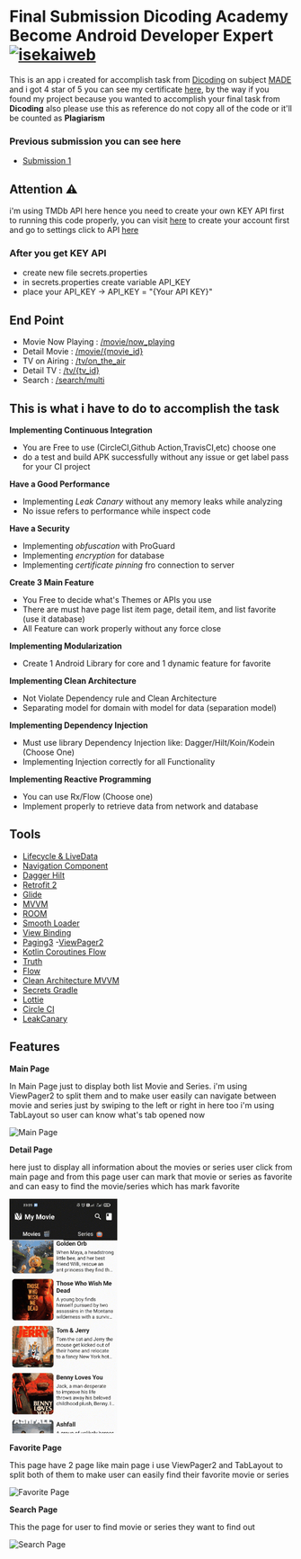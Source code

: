 # Final Submission Dicoding Academy Become Android Developer Expert [![isekaiweb](https://circleci.com/gh/isekaiweb/MyMovie.svg?style=svg)](https://app.circleci.com/pipelines/github/isekaiweb/MyMovie)
This is an app i created for accomplish task from [Dicoding](https://www.dicoding.com/) on subject [MADE](https://www.dicoding.com/academies/165) and i got 4 star of 5 you can see my certificate [here](https://www.dicoding.com/certificates/1OP8DK50LPQK), by the way if you found my project because you wanted to accomplish your final task from **Dicoding** also please use this as reference do not copy all of the code or it'll be counted as **Plagiarism**

### Previous submission you can see here 
- [Submission 1](https://github.com/isekaiweb/MyMovie/tree/submission_1_MADE)

## Attention ⚠
i'm using TMDb API here hence you need to create your own KEY API first to running this code properly, you can visit [here](https://www.themoviedb.org/login) to create your account first and go to settings click to API [here](https://www.themoviedb.org/settings/api)

### After you get KEY API
- create new file secrets.properties
- in secrets.properties create variable API_KEY
- place your API_KEY -> API_KEY = "{Your API KEY}"

## End Point
- Movie Now Playing : [/movie/now_playing](https://developers.themoviedb.org/3/movies/get-now-playing)
- Detail Movie : [/movie/{movie_id}](https://developers.themoviedb.org/3/movies/get-movie-details)
- TV on Airing : [/tv/on_the_air](https://developers.themoviedb.org/3/tv/get-tv-on-the-air)
- Detail TV : [/tv/{tv_id}](https://developers.themoviedb.org/3/tv/get-tv-details)
- Search : [/search/multi](https://developers.themoviedb.org/3/search/multi-search)

## This is what i have to do to accomplish the task
**Implementing Continuous Integration**
- You are Free to use (CircleCI,Github Action,TravisCI,etc) choose one
- do a test and build APK successfully without any issue or get label pass for your CI project

**Have a Good Performance**
- Implementing *Leak Canary* without any memory leaks while analyzing
- No issue refers to performance while inspect code

**Have a Security**
- Implementing *obfuscation* with ProGuard 
- Implementing *encryption* for database
- Implementing *certificate pinning* fro connection to server

**Create 3 Main Feature**
- You Free to decide what's Themes or APIs you use
- There are must have page list item page, detail item, and list favorite (use it database)
- All Feature can work properly without any force close

**Implementing Modularization**
- Create 1 Android Library for core and 1 dynamic feature for favorite

**Implementing Clean Architecture**
- Not Violate Dependency rule and Clean Architecture
- Separating model for domain with model for data (separation model)

**Implementing Dependency Injection**
- Must use library Dependency Injection like: Dagger/Hilt/Koin/Kodein (Choose One)
- Implementing Injection correctly for all Functionality

**Implementing Reactive Programming**
- You can use Rx/Flow (Choose one)
- Implement properly to retrieve data from network and database


## Tools
- [Lifecycle & LiveData](https://developer.android.com/jetpack/androidx/releases/lifecycle)
- [Navigation Component](https://developer.android.com/jetpack/androidx/releases/navigation)
- [Dagger Hilt](https://dagger.dev/hilt/)
- [Retrofit 2](https://square.github.io/retrofit/)
- [Glide](https://github.com/bumptech/glide)
- [MVVM](https://developer.android.com/jetpack/guide)
- [ROOM](https://developer.android.com/jetpack/androidx/releases/room)
-  [Smooth Loader](https://github.com/nntuyen/mkloader)
- [View Binding](https://developer.android.com/topic/libraries/view-binding?hl=en)
- [Paging3](https://developer.android.com/topic/libraries/architecture/paging/v3-overview)
-[ViewPager2](https://developer.android.com/jetpack/androidx/releases/viewpager2?hl=id)
- [Kotlin Coroutines Flow](https://kotlin.github.io/kotlinx.coroutines/kotlinx-coroutines-core/kotlinx.coroutines.flow/-flow/)
- [Truth](https://kotlin.github.io/kotlinx.coroutines/kotlinx-coroutines-core/kotlinx.coroutines.flow/-flow/)
- [Flow](https://developer.android.com/kotlin/flow)
- [Clean Architecture MVVM](https://www.toptal.com/android/android-apps-mvvm-with-clean-architecture)
- [Secrets Gradle](https://github.com/google/secrets-gradle-plugin)
- [Lottie](https://airbnb.design/lottie/)
- [Circle CI](https://app.circleci.com/)
- [LeakCanary](https://square.github.io/leakcanary/)


## Features
**Main Page**

In Main Page just to display both list Movie and Series.
i'm using ViewPager2 to split them and to make user easily can navigate between movie and series just by swiping to the left or right in here too i'm using TabLayout so user can know what's tab opened now

![Main Page](https://github.com/isekaiweb/MyMovie/blob/submission_3/demo/main.gif)


**Detail Page**

here just to display all information about the movies or series user click from main page and from this page user can mark that movie or series as favorite and can easy to find the movie/series which has mark favorite

![Detail Page](https://github.com/isekaiweb/MyMovie/blob/submission_3/demo/detail.gif)


**Favorite Page**

This page have 2 page like main page i use ViewPager2 and TabLayout to split both of them to make user can easily find their favorite movie or series

![Favorite Page](https://github.com/isekaiweb/MyMovie/blob/submission_3/demo/favorite.gif)

**Search Page**

 This the page for user to find movie or series they want to find out
 
![Search Page](https://github.com/isekaiweb/MyMovie/blob/submission_3/demo/search.gif)


